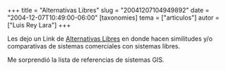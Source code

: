 +++
title = "Alternativas Libres"
slug = "20041207104949892"
date = "2004-12-07T10:49:00-06:00"
[taxonomies]
tema = ["articulos"]
autor = ["Luis Rey Lara"]
+++

Les dejo un Link de [Alternativas Libres](http://alts.homelinux.net/) en
donde hacen similitudes y/o comparativas de sistemas comerciales con
sistemas libres.

Me sorprendió la lista de referencias de sistemas GIS.
